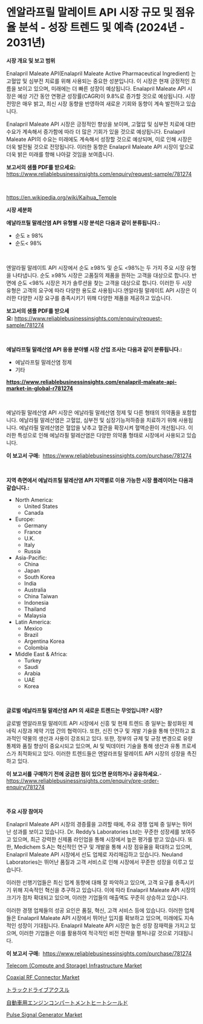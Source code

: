 <p><h1>엔알라프릴 말레이트 API 시장 규모 및 점유율 분석 - 성장 트렌드 및 예측 (2024년 - 2031년)</h1></p><p><strong>시장 개요 및 보고 범위</strong></p>
<p><p>Enalapril Maleate API(Enalapril Maleate Active Pharmaceutical Ingredient) 는 고혈압 및 심부전 치료를 위해 사용되는 중요한 성분입니다. 이 시장은 현재 긍정적인 흐름을 보이고 있으며, 미래에는 더 빠른 성장이 예상됩니다. Enalapril Maleate API 시장은 예상 기간 동안 연평균 성장률(CAGR)이 9.8%로 증가할 것으로 예상됩니다. 시장 전망은 매우 밝고, 최신 시장 동향을 반영하여 새로운 기회와 동향이 계속 발전하고 있습니다. </p><p>Enalapril Maleate API 시장은 긍정적인 향상을 보이며, 고혈압 및 심부전 치료에 대한 수요가 계속해서 증가함에 따라 더 많은 기회가 있을 것으로 예상됩니다. Enalapril Maleate API의 수요는 미래에도 계속해서 성장할 것으로 예상되며, 이로 인해 시장은 더욱 발전될 것으로 전망됩니다. 이러한 동향은 Enalapril Maleate API 시장이 앞으로 더욱 밝은 미래를 향해 나아갈 것임을 보여줍니다.</p></p>
<p><strong>보고서의 샘플 PDF를 받으세요:</strong> <a href="https://www.reliablebusinessinsights.com/enquiry/request-sample/781274">https://www.reliablebusinessinsights.com/enquiry/request-sample/781274</a></p>
<p>&nbsp;</p>
<p><a href="https://en.wikipedia.org/wiki/Kaihua_Temple">https://en.wikipedia.org/wiki/Kaihua_Temple</a></p>
<p><strong>시장 세분화</strong></p>
<p><strong>에날라프릴 말레산염 API 유형별 시장 분석은 다음과 같이 분류됩니다.:</strong></p>
<p><ul><li>순도 ≥ 98%</li><li>순도< 98%</li></ul></p>
<p>&nbsp;</p>
<p><p>엔알라필 말레이트 API 시장에서 순도 ≥98% 및 순도 <98%는 두 가지 주요 시장 유형을 나타냅니다. 순도 ≥98% 시장은 고품질의 제품을 원하는 고객을 대상으로 합니다. 반면에 순도 <98% 시장은 저가 솔루션을 찾는 고객을 대상으로 합니다. 이러한 두 시장 유형은 고객의 요구에 따라 다양한 용도로 사용됩니다.엔알라필 말레이트 API 시장은 이러한 다양한 시장 요구를 충족시키기 위해 다양한 제품을 제공하고 있습니다.</p></p>
<p><strong>보고서의 샘플 PDF를 받으세요:</strong>&nbsp;<a href="https://www.reliablebusinessinsights.com/enquiry/request-sample/781274">https://www.reliablebusinessinsights.com/enquiry/request-sample/781274</a></p>
<p>&nbsp;</p>
<p><strong> 에날라프릴 말레산염 API 응용 분야별 시장 산업 조사는 다음과 같이 분류됩니다.:</strong></p>
<p><ul><li>에날라프릴 말레산염 정제</li><li>기타</li></ul></p>
<p><strong><a href="https://www.reliablebusinessinsights.com/enalapril-maleate-api-market-in-global-r781274">https://www.reliablebusinessinsights.com/enalapril-maleate-api-market-in-global-r781274</a></strong></p>
<p>&nbsp;</p>
<p><p>에날라필 말레산염 API 시장은 에날라필 말레산염 정제 및 다른 형태의 의약품을 포함합니다. 에날라필 말레산염은 고혈압, 심부전 및 심장기능저하증을 치료하기 위해 사용됩니다. 에날라필 말레산염은 혈압을 낮추고 혈관을 확장시켜 혈액순환이 개선됩니다. 이러한 특성으로 인해 에날라필 말레산염은 다양한 의약품 형태로 시장에서 사용되고 있습니다.</p></p>
<p><strong>이 보고서 구매:</strong>&nbsp; <a href="https://www.reliablebusinessinsights.com/purchase/781274">https://www.reliablebusinessinsights.com/purchase/781274</a></p>
<p>&nbsp;</p>
<p><strong>지역 측면에서 에날라프릴 말레산염 API 지역별로 이용 가능한 시장 플레이어는 다음과 같습니다.:</strong></p>
<p><ul>
    <li>
        North America:
        <ul>
            <li>United States</li>
            <li>Canada</li>
        </ul>
    </li>
    <li>
        Europe:
        <ul>
            <li>Germany</li>
            <li>France</li>
            <li>U.K.</li>
            <li>Italy</li>
            <li>Russia</li>
        </ul>
    </li>
    <li>
        Asia-Pacific:
        <ul>
            <li>China</li>
            <li>Japan</li>
            <li>South Korea</li>
            <li>India</li>
            <li>Australia</li>
            <li>China Taiwan</li>
            <li>Indonesia</li>
            <li>Thailand</li>
            <li>Malaysia</li>
        </ul>
    </li>
    <li>
        Latin America:
        <ul>
            <li>Mexico</li>
            <li>Brazil</li>
            <li>Argentina Korea</li>
            <li>Colombia</li>
        </ul>
    </li>
    <li>
        Middle East & Africa:
        <ul>
            <li>Turkey</li>
            <li>Saudi</li>
            <li>Arabia</li>
            <li>UAE</li>
            <li>Korea</li>
        </ul>
    </li>
    </ul></p>
<p>&nbsp;</p>
<p><strong>글로벌 에날라프릴 말레산염 API 의 새로운 트렌드는 무엇입니까? 시장?</strong></p>
<p><p>글로벌 엔알라프릴 말레이트 API 시장에서 신흥 및 현재 트렌드 중 일부는 활성화된 제네릭 시장과 제약 기업 간의 협력이다. 또한, 신진 연구 및 개발 기술을 통해 안전하고 효과적인 약물의 생산과 사용이 강조되고 있다. 또한, 정부의 규제 및 규정 변경으로 유량 통제와 품질 향상이 중요시되고 있으며, AI 및 빅데이터 기술을 통해 생산과 유통 프로세스가 최적화되고 있다. 이러한 트렌드들은 엔알라프릴 말레이트 API 시장의 성장을 촉진하고 있다.</p></p>
<p><strong>이 보고서를 구매하기 전에 궁금한 점이 있으면 문의하거나 공유하세요.</strong>- <a href="https://www.reliablebusinessinsights.com/enquiry/pre-order-enquiry/781274">https://www.reliablebusinessinsights.com/enquiry/pre-order-enquiry/781274</a></p>
<p>&nbsp;</p>
<p><strong>주요 시장 참여자</strong></p>
<p><p>Enalapril Maleate API 시장의 경증률을 고려할 때에, 주요 경쟁 업체 중 일부는 뛰어난 성과를 보이고 있습니다. Dr. Reddy’s Laboratories Ltd는 꾸준한 성장세를 보여주고 있으며, 최근 강력한 신제품 라인업을 통해 시장에서 높은 평가를 받고 있습니다. 또한, Medichem S.A는 혁신적인 연구 및 개발을 통해 시장 점유율을 확대하고 있으며, Enalapril Maleate API 시장에서 선도 업체로 자리매김하고 있습니다. Neuland Laboratories는 뛰어난 품질과 고객 서비스로 인해 시장에서 꾸준한 성장을 이루고 있습니다.</p><p>이러한 선행기업들은 최신 업계 동향에 대해 잘 파악하고 있으며, 고객 요구를 충족시키기 위해 지속적인 혁신을 추구하고 있습니다. 이에 따라 Enalapril Maleate API 시장의 크기가 점차 확대되고 있으며, 이러한 기업들의 매출액도 꾸준히 상승하고 있습니다.</p><p>이러한 경쟁 업체들의 성공 요인은 품질, 혁신, 고객 서비스 등에 있습니다. 이러한 업체들은 Enalapril Maleate API 시장에서 뛰어난 입지를 확보하고 있으며, 미래에도 지속적인 성장이 기대됩니다. Enalapril Maleate API 시장은 높은 성장 잠재력을 가지고 있으며, 이러한 기업들은 이를 활용하여 적극적인 비전 전략을 펼쳐나갈 것으로 기대됩니다.</p></p>
<p><strong>이 보고서 구매:</strong>&nbsp;&nbsp;<a href="https://www.reliablebusinessinsights.com/purchase/781274">https://www.reliablebusinessinsights.com/purchase/781274</a></p>
<p><p><a href="https://www.linkedin.com/pulse/telecom-compute-storage-infrastructure-market-research-report-agk4f">Telecom (Compute and Storage) Infrastructure Market</a></p><p><a href="https://github.com/ernidarwin455/Market-Research-Report-List-1/blob/main/coaxial-rf-connector-market.md">Coaxial RF Connector Market</a></p><p><a href="https://github.com/roulaayoub-saad/Market-Research-Report-List-1/blob/main/5937659149392.md">トラックドライブアクスル</a></p><p><a href="https://github.com/schmahlson/Market-Research-Report-List-2/blob/main/1374506149393.md">自動車用エンジンコンパートメントヒートシールド</a></p><p><a href="https://github.com/sajonf007/Market-Research-Report-List-1/blob/main/pulse-signal-generator-market.md">Pulse Signal Generator Market</a></p></p>